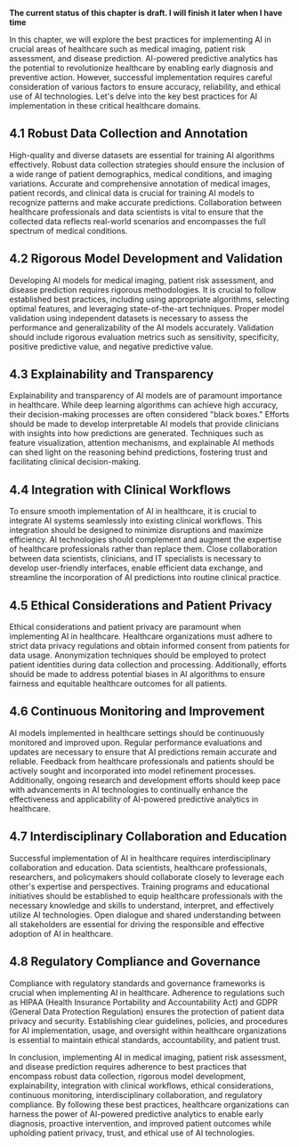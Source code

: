 **The current status of this chapter is draft. I will finish it later when I have time**

In this chapter, we will explore the best practices for implementing AI in crucial areas of healthcare such as medical imaging, patient risk assessment, and disease prediction. AI-powered predictive analytics has the potential to revolutionize healthcare by enabling early diagnosis and preventive action. However, successful implementation requires careful consideration of various factors to ensure accuracy, reliability, and ethical use of AI technologies. Let's delve into the key best practices for AI implementation in these critical healthcare domains.

4.1 Robust Data Collection and Annotation
-----------------------------------------

High-quality and diverse datasets are essential for training AI algorithms effectively. Robust data collection strategies should ensure the inclusion of a wide range of patient demographics, medical conditions, and imaging variations. Accurate and comprehensive annotation of medical images, patient records, and clinical data is crucial for training AI models to recognize patterns and make accurate predictions. Collaboration between healthcare professionals and data scientists is vital to ensure that the collected data reflects real-world scenarios and encompasses the full spectrum of medical conditions.

4.2 Rigorous Model Development and Validation
---------------------------------------------

Developing AI models for medical imaging, patient risk assessment, and disease prediction requires rigorous methodologies. It is crucial to follow established best practices, including using appropriate algorithms, selecting optimal features, and leveraging state-of-the-art techniques. Proper model validation using independent datasets is necessary to assess the performance and generalizability of the AI models accurately. Validation should include rigorous evaluation metrics such as sensitivity, specificity, positive predictive value, and negative predictive value.

4.3 Explainability and Transparency
-----------------------------------

Explainability and transparency of AI models are of paramount importance in healthcare. While deep learning algorithms can achieve high accuracy, their decision-making processes are often considered "black boxes." Efforts should be made to develop interpretable AI models that provide clinicians with insights into how predictions are generated. Techniques such as feature visualization, attention mechanisms, and explainable AI methods can shed light on the reasoning behind predictions, fostering trust and facilitating clinical decision-making.

4.4 Integration with Clinical Workflows
---------------------------------------

To ensure smooth implementation of AI in healthcare, it is crucial to integrate AI systems seamlessly into existing clinical workflows. This integration should be designed to minimize disruptions and maximize efficiency. AI technologies should complement and augment the expertise of healthcare professionals rather than replace them. Close collaboration between data scientists, clinicians, and IT specialists is necessary to develop user-friendly interfaces, enable efficient data exchange, and streamline the incorporation of AI predictions into routine clinical practice.

4.5 Ethical Considerations and Patient Privacy
----------------------------------------------

Ethical considerations and patient privacy are paramount when implementing AI in healthcare. Healthcare organizations must adhere to strict data privacy regulations and obtain informed consent from patients for data usage. Anonymization techniques should be employed to protect patient identities during data collection and processing. Additionally, efforts should be made to address potential biases in AI algorithms to ensure fairness and equitable healthcare outcomes for all patients.

4.6 Continuous Monitoring and Improvement
-----------------------------------------

AI models implemented in healthcare settings should be continuously monitored and improved upon. Regular performance evaluations and updates are necessary to ensure that AI predictions remain accurate and reliable. Feedback from healthcare professionals and patients should be actively sought and incorporated into model refinement processes. Additionally, ongoing research and development efforts should keep pace with advancements in AI technologies to continually enhance the effectiveness and applicability of AI-powered predictive analytics in healthcare.

4.7 Interdisciplinary Collaboration and Education
-------------------------------------------------

Successful implementation of AI in healthcare requires interdisciplinary collaboration and education. Data scientists, healthcare professionals, researchers, and policymakers should collaborate closely to leverage each other's expertise and perspectives. Training programs and educational initiatives should be established to equip healthcare professionals with the necessary knowledge and skills to understand, interpret, and effectively utilize AI technologies. Open dialogue and shared understanding between all stakeholders are essential for driving the responsible and effective adoption of AI in healthcare.

4.8 Regulatory Compliance and Governance
----------------------------------------

Compliance with regulatory standards and governance frameworks is crucial when implementing AI in healthcare. Adherence to regulations such as HIPAA (Health Insurance Portability and Accountability Act) and GDPR (General Data Protection Regulation) ensures the protection of patient data privacy and security. Establishing clear guidelines, policies, and procedures for AI implementation, usage, and oversight within healthcare organizations is essential to maintain ethical standards, accountability, and patient trust.

In conclusion, implementing AI in medical imaging, patient risk assessment, and disease prediction requires adherence to best practices that encompass robust data collection, rigorous model development, explainability, integration with clinical workflows, ethical considerations, continuous monitoring, interdisciplinary collaboration, and regulatory compliance. By following these best practices, healthcare organizations can harness the power of AI-powered predictive analytics to enable early diagnosis, proactive intervention, and improved patient outcomes while upholding patient privacy, trust, and ethical use of AI technologies.
